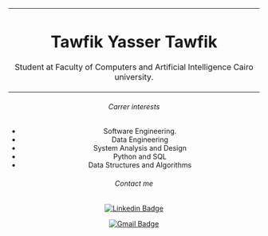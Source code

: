 <div align="center">
<table align="center"><tr><td align="center" width="9999">

# Tawfik Yasser Tawfik

Student at Faculty of Computers and Artificial Intelligence Cairo university.
</td></tr></table>

###### Carrer interests

* Software Engineering.
* Data Engineering
* System Analysis and Design
* Python and SQL
* Data Structures and Algorithms

###### Contact me

[![Linkedin Badge](https://img.shields.io/badge/TawfikYasser-30302f?style=flat&logo=linkedin&logoColor=blue)](https://www.linkedin.com/in/tawfikyasser/)

[![Gmail Badge](https://img.shields.io/badge/tawfekyassertawfek@gmail.com-30302f?style=flat&logo=Gmail&logoColor=red)](mailto:tawfekyassertawfek@gmail.com)
